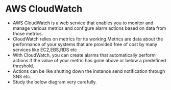 # AWS CloudWatch

- AWS CloudWatch is a web service that enables you to monitor and manage various metrics and configure alarm actions based on data from those metrics.
- CloudWatch relies on metrics for its working.Metrics are data about the performance of your systems that are provided free of cost by many services like EC2,EBS,RDS etc
- With CloudWatch, you can create alarms that automatically perform actions if the value of your metric has gone above or below a predefined threshold. 
- Actions can be like shutting down the instance send notification through SNS etc.
- Study the below diagram very carefully.
